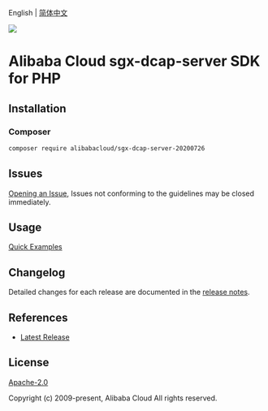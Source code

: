 English | [简体中文](README-CN.md)

![](https://aliyunsdk-pages.alicdn.com/icons/AlibabaCloud.svg)

# Alibaba Cloud sgx-dcap-server SDK for PHP

## Installation

### Composer

```bash
composer require alibabacloud/sgx-dcap-server-20200726
```

## Issues

[Opening an Issue](https://github.com/aliyun/alibabacloud-php-sdk/issues/new), Issues not conforming to the guidelines may be closed immediately.

## Usage

[Quick Examples](https://github.com/aliyun/alibabacloud-php-sdk/blob/master/docs/0-Examples-EN.md#quick-examples)

## Changelog

Detailed changes for each release are documented in the [release notes](./ChangeLog.txt).

## References

* [Latest Release](https://github.com/aliyun/alibabacloud-php-sdk/)

## License

[Apache-2.0](http://www.apache.org/licenses/LICENSE-2.0)

Copyright (c) 2009-present, Alibaba Cloud All rights reserved.
